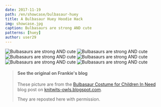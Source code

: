 ```yaml
---
date: 2017-11-19
path: /en/showcase/bulbasaur-huey
title: A Bulbasaur Huey Hoodie Hack
img: showcase.jpg
caption: Bulbasaurs are strong AND cute
patterns: [huey]
author: user29
---
```

![Bulbasaurs are strong AND cute](/img/showcase/bulbasaur-huey/1.jpg)
![Bulbasaurs are strong AND cute](/img/showcase/bulbasaur-huey/2.jpg)
![Bulbasaurs are strong AND cute](/img/showcase/bulbasaur-huey/3.jpg)
![Bulbasaurs are strong AND cute](/img/showcase/bulbasaur-huey/4.jpg)
![Bulbasaurs are strong AND cute](/img/showcase/bulbasaur-huey/5.jpg)
![Bulbasaurs are strong AND cute](/img/showcase/bulbasaur-huey/6.jpg)

> #### See the original on Frankie's blog
> These picture are from the [Bulbasaur Costume for Children In Need](http://knitwits-owls.blogspot.be/2017/11/bulbasaur-costume-for-children-in-need.html) 
> blog post on [knitwits-owls.blogspot.com](http://knitwits-owls.blogspot.be).
>
> They are reposted here with permission.
